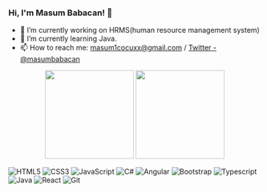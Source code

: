 ### Hi, I'm Masum Babacan! 👋

- 🔭 I’m currently working on HRMS(human resource management system)
- 🌱 I’m currently learning Java.
- 📫 How to reach me: masum1cocuxx@gmail.com / [Twitter - @masumbabacan](https://twitter.com/masumbabacan)



<p align="center">
    <img height=177 src="https://github-readme-stats.vercel.app/api?username=masumbabacan&show_icons=true&bg_color=f8f8ff&text_color=808080&title_color=808080&icon_color=808080&hide_border=true">
  
  <img height=177 src="https://github-readme-stats.vercel.app/api/top-langs/?username=masumbabacan&bg_color=f8f8ff&text_color=808080&title_color=808080&hide_border=true&layout=compact&langs_count=8">
</p>


  ![HTML5](https://img.shields.io/badge/-HTML5-E34F26?style=flat&logo=HTML5&logoColor=white)  ![CSS3](https://img.shields.io/badge/-CSS3-1572B6?style=flat&logo=CSS3&logoColor=white)  ![JavaScript](https://img.shields.io/badge/JavaScript-F7DF1E?style=badge&logo=javascript&logoColor=black)   ![C#](https://img.shields.io/badge/C%23-239120?style=badge&logo=c-sharp&logoColor=white)  ![Angular](https://img.shields.io/badge/-Angular-DD0031?style=flat&logo=angular&logoColor=white) ![Bootstrap](https://img.shields.io/badge/-Bootstrap-563D7C?style=flat&logo=bootstrap&logoColor=white) ![Typescript](https://img.shields.io/badge/-Typescript-007ACC?style=flat&logo=typescript&logoColor=white)  ![Java](https://img.shields.io/badge/-Java-ED8B00?style=flat&logo=java&logoColor=white) ![React](https://img.shields.io/badge/-React-20232A?style=flat&logo=react&logoColor=61DAFB) ![Git](https://img.shields.io/badge/Git-F05032?style=badge&logo=git&logoColor=white) 
 
 
 
 

  
 
  
  
  
  
  

